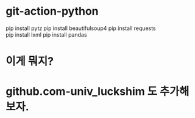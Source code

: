 # git-action-python

pip install pytz
pip install beautifulsoup4 
pip install requests    
pip install lxml
pip install pandas    


# 이게 뭐지?

# github.com-univ_luckshim 도 추가해 보자.